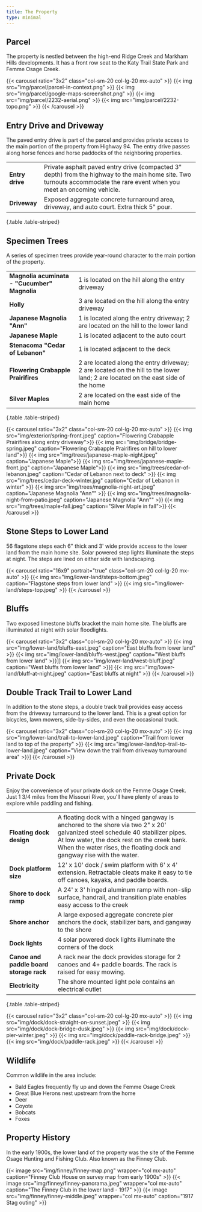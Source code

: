 ```yaml
---
title: The Property
type: minimal
---
```


## Parcel

The property is nestled between the high-end Ridge Creek and Markham Hills developments. It has a front row seat to the Katy Trail State Park and Femme Osage Creek.

{{< carousel ratio="3x2" class="col-sm-20 col-lg-20 mx-auto" >}}
  {{< img src="img/parcel/parcel-in-context.png" >}}
  {{< img src="img/parcel/google-maps-screenshot.png" >}}
  {{< img src="img/parcel/2232-aerial.png" >}}
  {{< img src="img/parcel/2232-topo.png" >}}
{{< /carousel >}}

## Entry Drive and Driveway

The paved entry drive is part of the parcel and provides private access to the main portion of the property from Highway 94. The entry drive passes along horse fences and horse paddocks of the neighboring properties.

| | |
|-|-|
|**Entry drive**|Private asphalt paved entry drive (compacted 3" depth) from the highway to the main home site. Two turnouts accommodate the rare event when you meet an oncoming vehicle.|
|**Driveway**|Exposed aggregate concrete turnaround area, driveway, and auto court. Extra thick 5" pour.|
{.table .table-striped}

## Specimen Trees

A series of specimen trees provide year-round character to the main portion of the property.

| | |
|-|-|
|**Magnolia acuminata - "Cucumber" Magnolia**|1 is located on the hill along the entry driveway|
|**Holly**|3 are located on the hill along the entry driveway| 
|**Japanese Magnolia "Ann"**|1 is located along the entry driveway; 2 are located on the hill to the lower land|
|**Japanese Maple**|1 is located adjacent to the auto court|
|**Stenacoma "Cedar of Lebanon"**|1 is located adjacent to the deck|
|**Flowering Crabapple Prairifires**|2 are located along the entry driveway; 2 are located on the hill to the lower land; 2 are located on the east side of the home|
|**Silver Maples**|2 are located on the east side of the main home|
{.table .table-striped}

{{< carousel ratio="3x2" class="col-sm-20 col-lg-20 mx-auto" >}}
  {{< img src="img/exterior/spring-front.jpeg" caption="Flowering Crabapple Prairifires along entry driveway">}}
  {{< img src="img/bridge/bridge-spring.jpeg" caption="Flowering Crabapple Prairifires on hill to lower land">}}
  {{< img src="img/trees/japanese-maple-night.jpeg" caption="Japanese Maple">}}
  {{< img src="img/trees/japanese-maple-front.jpg" caption="Japanese Maple">}}
  {{< img src="img/trees/cedar-of-lebanon.jpeg" caption="Cedar of Lebanon next to deck" >}}
  {{< img src="img/trees/cedar-deck-winter.jpg" caption="Cedar of Lebanon in winter" >}}
  {{< img src="img/trees/magnolia-night-art.jpeg" caption="Japanese Magnolia \"Ann\"" >}}
  {{< img src="img/trees/magnolia-night-from-patio.jpeg" caption="Japanese Magnolia \"Ann\"" >}} 
  {{< img src="img/trees/maple-fall.jpeg" caption="Silver Maple in fall">}}
{{< /carousel >}}

## Stone Steps to Lower Land

56 flagstone steps each 6" thick and 3' wide provide access to the lower land from the main home site. Solar powered step lights illuminate the steps at night. The steps are lined on either side with landscaping.

{{< carousel ratio="16x9" portrait="true" class="col-sm-20 col-lg-20 mx-auto" >}}
  {{< img src="img/lower-land/steps-bottom.jpeg" caption="Flagstone steps from lower land" >}}
  {{< img src="img/lower-land/steps-top.jpeg" >}}
{{< /carousel >}}

## Bluffs

Two exposed limestone bluffs bracket the main home site. The bluffs are illuminated at night with solar floodlights.

{{< carousel ratio="3x2" class="col-sm-20 col-lg-20 mx-auto" >}}
  {{< img src="img/lower-land/bluffs-east.jpeg" caption="East bluffs from lower land" >}}
  {{< img src="img/lower-land/bluffs-west.jpeg" caption="West bluffs from lower land" >}}]]
  {{< img src="img/lower-land/west-bluff.jpeg" caption="West bluffs from lower land" >}}]
  {{< img src="img/lower-land/bluff-at-night.jpeg" caption="East bluffs at night" >}}
{{< /carousel >}}

## Double Track Trail to Lower Land

In addition to the stone steps, a double track trail provides easy access from the driveway turnaround to the lower land. This is a great option for bicycles, lawn mowers, side-by-sides, and even the occasional truck. 

{{< carousel ratio="3x2" class="col-sm-20 col-lg-20 mx-auto" >}}
  {{< img src="img/lower-land/trail-to-lower-land.jpeg" caption="Trail from lower land to top of the property" >}}
  {{< img src="img/lower-land/top-trail-to-lower-land.jpeg" caption="View down the trail from driveway turnaround area" >}}]
{{< /carousel >}}

## Private Dock

Enjoy the convenience of your private dock on the Femme Osage Creek. Just 1 3/4 miles from the Missouri River, you'll have plenty of areas to explore while paddling and fishing.

| | |
|-|-|
|**Floating dock design**|A floating dock with a hinged gangway is anchored to the shore via two 2" x 20' galvanized steel schedule 40 stabilizer pipes. At low water, the dock rest on the creek bank. When the water rises, the floating dock and gangway rise with the water.|
|**Dock platform size**|12' x 10' dock / swim platform with 6' x 4' extension. Retractable cleats make it easy to tie off canoes, kayaks, and paddle boards.|
|**Shore to dock ramp**|A 24' x 3' hinged aluminum ramp with non-slip surface, handrail, and transition plate enables easy access to the creek|**
|**Shore anchor**|A large exposed aggregate concrete pier anchors the dock, stabilizer bars, and gangway to the shore|
|**Dock lights**|4 solar powered dock lights illuminate the corners of the dock|
|**Canoe and paddle board storage rack**|A rack near the dock provides storage for 2 canoes and 4+ paddle boards. The rack is raised for easy mowing.|
|**Electricity**|The shore mounted light pole contains an electrical outlet|
{.table .table-striped}

{{< carousel ratio="3x2" class="col-sm-20 col-lg-20 mx-auto" >}}
  {{< img src="img/dock/dock-straight-on-sunset.jpeg" >}}
  {{< img src="img/dock/dock-bridge-dusk.jpeg"  >}}
  {{< img src="img/dock/dock-pier-winter.jpeg"  >}}
  {{< img src="img/dock/paddle-rack-bridge.jpeg"  >}}
  {{< img src="img/dock/paddle-rack.jpeg"  >}}
{{< /carousel >}}

## Wildlife

Common wildlife in the area include:

* Bald Eagles frequently fly up and down the Femme Osage Creek
* Great Blue Herons nest upstream from the home
* Deer
* Coyote
* Bobcats
* Foxes

## Property History

In the early 1900s, the lower land of the property was the site of the Femme Osage Hunting and Fishing Club. Also known as the Finney Club.

{{< image src="img/finney/finney-map.png" wrapper="col mx-auto" caption="Finney Club House on survey map from early 1900s" >}}
{{< image src="img/finney/finney-panorama.jpeg" wrapper="col mx-auto" caption="The Finney Club in the lower land - 1917" >}}
{{< image src="img/finney/finney-middle.jpeg" wrapper="col mx-auto" caption="1917 Stag outing" >}}